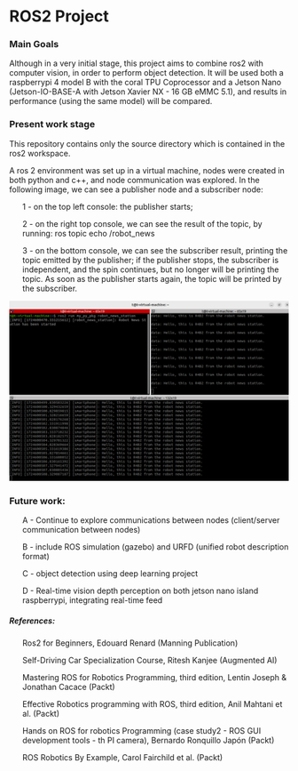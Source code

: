 <h1>ROS2 Project </h1>

<h3>Main Goals</h3>

<p>Although in a very initial stage, this project aims to combine ros2 with computer vision, in order to perform object detection. It will be used both a raspberrypi 4 model B with the coral TPU Coprocessor and a Jetson Nano (Jetson-IO-BASE-A with Jetson Xavier NX - 16 GB eMMC 5.1), and results in performance (using the same model) will be compared.</p>

<h3>Present work stage</h3>

<p>This repository contains only the source directory which is contained in the ros2 workspace. </p>
<p>A ros 2 environment was set up in a virtual machine, nodes were created in both python and c++, and node communication was explored. In the following image, we can see a publisher node and a subscriber node:
</p>
<ul>1 - on the top left console: the publisher starts; </ul>
<ul> 2 - on the right top console, we can see the result of the topic, by running: ros topic echo /robot_news</ul>
<ul>3 - on the bottom console, we can see the subscriber result, printing the topic emitted by the publisher; if the publisher stops, the subscriber is independent, and the spin continues, but no longer will be printing the topic. As soon as the publisher starts again, the topic will be printed by the subscriber. </ul>

<img src="https://github.com/a-teresa/ros2_starter/blob/main/node_communication_example.png"></img>

<h3>Future work:</h3>
<ul>A - Continue to explore communications between nodes (client/server communication between nodes)</ul>
<ul> B - include ROS simulation (gazebo) and URFD (unified robot description format)</ul>
<ul> C - object detection using deep learning project</ul>
<ul>D - Real-time vision depth perception on both jetson nano island raspberrypi, integrating real-time feed</ul>


<h5>References:</h5>

<ul>Ros2 for Beginners, Edouard Renard (Manning Publication)</ul>
<ul>Self-Driving Car Specialization Course, Ritesh Kanjee (Augmented AI) </ul>
<ul>Mastering ROS for Robotics Programming, third edition, Lentin Joseph & Jonathan Cacace (Packt)</ul>
<ul>Effective Robotics programming with ROS, third edition, Anil Mahtani et al. (Packt) </ul>
<ul>Hands on ROS for robotics Programming (case study2 - ROS GUI development tools - th PI camera), Bernardo Ronquillo Japón (Packt)</ul>
<ul>ROS Robotics By Example, Carol Fairchild et al. (Packt)</ul>

